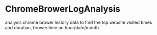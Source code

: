 # ChromeBrowerLogAnalysis
analysis chrome brower history data to find the top website visited  times and duration, brower time  on  hour/date/month
